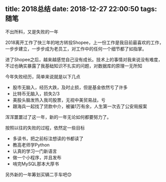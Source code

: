 title: 2018总结
date: 2018-12-27 22:00:50
tags: 随笔
---

不出所料，又是失败的一年
<!--more-->

2018离开工作了快三年的地方转投Shopee，上一份工作是我目前最喜欢的工作，一步步建立，一步步成为老员工，对工作中的任何一个细节都了如指掌。

进了Shopee之后，越来越感觉自己没有成长。技术上的事情对我来说没有难度，不过也确实暴露了我基础知识不扎实的问题，对数据库的原理一无所知

今年失败经历，简单来说就是以下几点

- 股市无脑入，经历大跌，及时止损，但是基金依然亏了许多
- 比特币无脑入，损失2/3
- 美股头脑发热入我司股票，无视中美贸易战，亏
- 跟海兵一起找了贷款中介，被骗1万有余，人生第一次去了公安局报案

浑浑噩噩过了这一年，新的一年无论如何都要努力了。

按照以往的失败的过程，依然定一些目标

- 多读书，把之前标注想读的书都读了
- 教高老师学Python
- 认真的学习一门新语言
- 做一个小程序，并且发布
- 啃完MySQL那本大厚书

另外新的一年筹划买辆二手车吧😊
